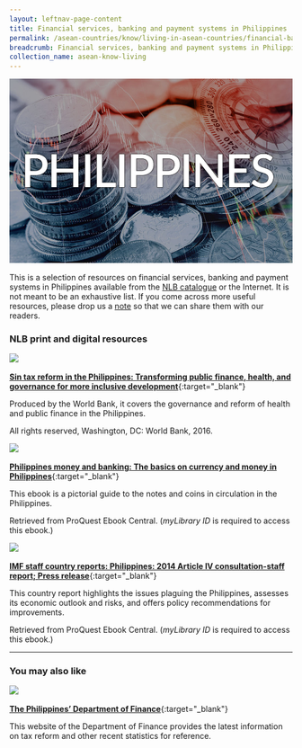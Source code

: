 ```yaml
---
layout: leftnav-page-content
title: Financial services, banking and payment systems in Philippines
permalink: /asean-countries/know/living-in-asean-countries/financial-banking-payment-in-philippines/
breadcrumb: Financial services, banking and payment systems in Philippines
collection_name: asean-know-living
---
```


<img src="/images/asean-living/ASEAN-Philippines-Banking.jpg" alt="Philippines banking banner" style="width:800px;" />

This is a selection of resources on financial services, banking and payment systems in Philippines available from the [NLB catalogue](http://catalogue.nlb.gov.sg/) or the Internet.  It is not meant to be an exhaustive list. If you come across more useful resources, please drop us a [note](https://www.eyeonasia.gov.sg/contact-us/) so that we can share them with our readers.

### **NLB print and digital resources**

<img src="/images/book-covers/Sin-tax-reform-in-the-Philippines.jpg" style="width:150px;" />

[**Sin tax reform in the Philippines: Transforming public finance, health, and governance for more inclusive development**](http://eservice.nlb.gov.sg/item_holding.aspx?bid=202770872){:target="_blank"}

Produced by the World Bank, it covers the governance and reform of health and public finance in the Philippines.

All rights reserved, Washington, DC: World Bank, 2016.

<img src="/images/resources/Database 1.jpg" style="width:180px;" />

[**Philippines money and banking: The basics on currency and money in Philippines**](http://eresources.nlb.gov.sg/Main/Browse?startsWith=P){:target="_blank"}

This ebook is a pictorial guide to the notes and coins in circulation in the Philippines.

Retrieved from ProQuest Ebook Central. (*myLibrary ID* is required to access this ebook.)

<img src="/images/resources/Database 3.jpg" style="width:180px;" />

[**IMF staff country reports: Philippines: 2014 Article IV consultation-staff report; Press release**](http://eresources.nlb.gov.sg/Main/Browse?startsWith=P){:target="_blank"}

This country report highlights the issues plaguing the Philippines, assesses its economic outlook and risks, and offers policy recommendations for improvements.

Retrieved from ProQuest Ebook Central. (*myLibrary ID* is required to access this ebook.)

---

### **You may also like**

<img src="/images/resources/Article 1.jpg" style="width:180px;" />

[**The Philippines’ Department of Finance**](http://www.dof.gov.ph/){:target="_blank"}

This website of the Department of Finance provides the latest information on tax reform and other recent statistics for reference.

